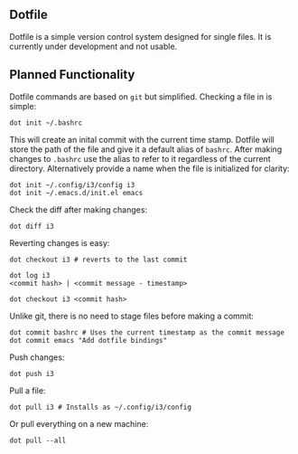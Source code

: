 ## Dotfile

Dotfile is a simple version control system designed for single files.
It is currently under development and not usable.

## Planned Functionality

Dotfile commands are based on `git` but simplified. Checking a file in is simple:

```
dot init ~/.bashrc
```

This will create an inital commit with the current time stamp. Dotfile will store the path of the file and
give it a default alias of `bashrc`. After making changes to `.bashrc` use the alias to refer to it
regardless of the current directory. Alternatively provide a name when the file is initialized for clarity:

```
dot init ~/.config/i3/config i3
dot init ~/.emacs.d/init.el emacs
```

Check the diff after making changes:

```
dot diff i3
```

Reverting changes is easy:

```
dot checkout i3 # reverts to the last commit

dot log i3
<commit hash> | <commit message - timestamp>

dot checkout i3 <commit hash> 
```


Unlike git, there is no need to stage files before making a commit:

```
dot commit bashrc # Uses the current timestamp as the commit message
dot commit emacs "Add dotfile bindings"
```

Push changes:

```
dot push i3
```

Pull a file:

```
dot pull i3 # Installs as ~/.config/i3/config
```

Or pull everything on a new machine:

```
dot pull --all
```
